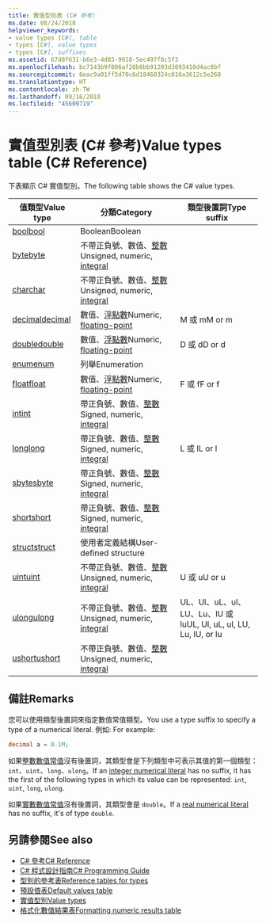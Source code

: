 ```yaml
---
title: 實值型別表 (C# 參考)
ms.date: 08/24/2018
helpviewer_keywords:
- value types [C#], table
- types [C#], value types
- types [C#], suffixes
ms.assetid: 67d8f631-b6e3-4d83-9910-5ec497f8c5f3
ms.openlocfilehash: bc7143b9f006af20b0bb91203d3093410d4ac0bf
ms.sourcegitcommit: 6eac9a01ff5d70c6d18460324c016a3612c5e268
ms.translationtype: HT
ms.contentlocale: zh-TW
ms.lasthandoff: 09/16/2018
ms.locfileid: "45609719"
---
```

# <a name="value-types-table-c-reference"></a><span data-ttu-id="9da77-102">實值型別表 (C# 參考)</span><span class="sxs-lookup"><span data-stu-id="9da77-102">Value types table (C# Reference)</span></span>

<span data-ttu-id="9da77-103">下表顯示 C# 實值型別。</span><span class="sxs-lookup"><span data-stu-id="9da77-103">The following table shows the C# value types.</span></span>  
  
|<span data-ttu-id="9da77-104">值類型</span><span class="sxs-lookup"><span data-stu-id="9da77-104">Value type</span></span>|<span data-ttu-id="9da77-105">分類</span><span class="sxs-lookup"><span data-stu-id="9da77-105">Category</span></span>|<span data-ttu-id="9da77-106">類型後置詞</span><span class="sxs-lookup"><span data-stu-id="9da77-106">Type suffix</span></span>|  
|----------------|--------------|-----------------|  
|[<span data-ttu-id="9da77-107">bool</span><span class="sxs-lookup"><span data-stu-id="9da77-107">bool</span></span>](bool.md)|<span data-ttu-id="9da77-108">Boolean</span><span class="sxs-lookup"><span data-stu-id="9da77-108">Boolean</span></span>||  
|[<span data-ttu-id="9da77-109">byte</span><span class="sxs-lookup"><span data-stu-id="9da77-109">byte</span></span>](byte.md)|<span data-ttu-id="9da77-110">不帶正負號、數值、[整數](integral-types-table.md)</span><span class="sxs-lookup"><span data-stu-id="9da77-110">Unsigned, numeric, [integral](integral-types-table.md)</span></span>||  
|[<span data-ttu-id="9da77-111">char</span><span class="sxs-lookup"><span data-stu-id="9da77-111">char</span></span>](char.md)|<span data-ttu-id="9da77-112">不帶正負號、數值、[整數](integral-types-table.md)</span><span class="sxs-lookup"><span data-stu-id="9da77-112">Unsigned, numeric, [integral](integral-types-table.md)</span></span>||  
|[<span data-ttu-id="9da77-113">decimal</span><span class="sxs-lookup"><span data-stu-id="9da77-113">decimal</span></span>](decimal.md)|<span data-ttu-id="9da77-114">數值、[浮點數](floating-point-types-table.md)</span><span class="sxs-lookup"><span data-stu-id="9da77-114">Numeric, [floating-point](floating-point-types-table.md)</span></span>|<span data-ttu-id="9da77-115">M 或 m</span><span class="sxs-lookup"><span data-stu-id="9da77-115">M or m</span></span>|  
|[<span data-ttu-id="9da77-116">double</span><span class="sxs-lookup"><span data-stu-id="9da77-116">double</span></span>](double.md)|<span data-ttu-id="9da77-117">數值、[浮點數](floating-point-types-table.md)</span><span class="sxs-lookup"><span data-stu-id="9da77-117">Numeric, [floating-point](floating-point-types-table.md)</span></span>|<span data-ttu-id="9da77-118">D 或 d</span><span class="sxs-lookup"><span data-stu-id="9da77-118">D or d</span></span>|  
|[<span data-ttu-id="9da77-119">enum</span><span class="sxs-lookup"><span data-stu-id="9da77-119">enum</span></span>](enum.md)|<span data-ttu-id="9da77-120">列舉</span><span class="sxs-lookup"><span data-stu-id="9da77-120">Enumeration</span></span>||  
|[<span data-ttu-id="9da77-121">float</span><span class="sxs-lookup"><span data-stu-id="9da77-121">float</span></span>](float.md)|<span data-ttu-id="9da77-122">數值、[浮點數](floating-point-types-table.md)</span><span class="sxs-lookup"><span data-stu-id="9da77-122">Numeric, [floating-point](floating-point-types-table.md)</span></span>|<span data-ttu-id="9da77-123">F 或 f</span><span class="sxs-lookup"><span data-stu-id="9da77-123">F or f</span></span>|  
|[<span data-ttu-id="9da77-124">int</span><span class="sxs-lookup"><span data-stu-id="9da77-124">int</span></span>](int.md)|<span data-ttu-id="9da77-125">帶正負號、數值、[整數](integral-types-table.md)</span><span class="sxs-lookup"><span data-stu-id="9da77-125">Signed, numeric, [integral](integral-types-table.md)</span></span>||  
|[<span data-ttu-id="9da77-126">long</span><span class="sxs-lookup"><span data-stu-id="9da77-126">long</span></span>](long.md)|<span data-ttu-id="9da77-127">帶正負號、數值、[整數](integral-types-table.md)</span><span class="sxs-lookup"><span data-stu-id="9da77-127">Signed, numeric, [integral](integral-types-table.md)</span></span>|<span data-ttu-id="9da77-128">L 或 l</span><span class="sxs-lookup"><span data-stu-id="9da77-128">L or l</span></span>|  
|[<span data-ttu-id="9da77-129">sbyte</span><span class="sxs-lookup"><span data-stu-id="9da77-129">sbyte</span></span>](sbyte.md)|<span data-ttu-id="9da77-130">帶正負號、數值、[整數](integral-types-table.md)</span><span class="sxs-lookup"><span data-stu-id="9da77-130">Signed, numeric, [integral](integral-types-table.md)</span></span>||  
|[<span data-ttu-id="9da77-131">short</span><span class="sxs-lookup"><span data-stu-id="9da77-131">short</span></span>](short.md)|<span data-ttu-id="9da77-132">帶正負號、數值、[整數](integral-types-table.md)</span><span class="sxs-lookup"><span data-stu-id="9da77-132">Signed, numeric, [integral](integral-types-table.md)</span></span>||  
|[<span data-ttu-id="9da77-133">struct</span><span class="sxs-lookup"><span data-stu-id="9da77-133">struct</span></span>](struct.md)|<span data-ttu-id="9da77-134">使用者定義結構</span><span class="sxs-lookup"><span data-stu-id="9da77-134">User-defined structure</span></span>||  
|[<span data-ttu-id="9da77-135">uint</span><span class="sxs-lookup"><span data-stu-id="9da77-135">uint</span></span>](uint.md)|<span data-ttu-id="9da77-136">不帶正負號、數值、[整數](integral-types-table.md)</span><span class="sxs-lookup"><span data-stu-id="9da77-136">Unsigned, numeric, [integral](integral-types-table.md)</span></span>|<span data-ttu-id="9da77-137">U 或 u</span><span class="sxs-lookup"><span data-stu-id="9da77-137">U or u</span></span>|  
|[<span data-ttu-id="9da77-138">ulong</span><span class="sxs-lookup"><span data-stu-id="9da77-138">ulong</span></span>](ulong.md)|<span data-ttu-id="9da77-139">不帶正負號、數值、[整數](integral-types-table.md)</span><span class="sxs-lookup"><span data-stu-id="9da77-139">Unsigned, numeric, [integral](integral-types-table.md)</span></span>|<span data-ttu-id="9da77-140">UL、Ul、uL、ul、LU、Lu、lU 或 lu</span><span class="sxs-lookup"><span data-stu-id="9da77-140">UL, Ul, uL, ul, LU, Lu, lU, or lu</span></span>|  
|[<span data-ttu-id="9da77-141">ushort</span><span class="sxs-lookup"><span data-stu-id="9da77-141">ushort</span></span>](ushort.md)|<span data-ttu-id="9da77-142">不帶正負號、數值、[整數](integral-types-table.md)</span><span class="sxs-lookup"><span data-stu-id="9da77-142">Unsigned, numeric, [integral](integral-types-table.md)</span></span>||  

## <a name="remarks"></a><span data-ttu-id="9da77-143">備註</span><span class="sxs-lookup"><span data-stu-id="9da77-143">Remarks</span></span>

<span data-ttu-id="9da77-144">您可以使用類型後置詞來指定數值常值類型。</span><span class="sxs-lookup"><span data-stu-id="9da77-144">You use a type suffix to specify a type of a numerical literal.</span></span> <span data-ttu-id="9da77-145">例如: </span><span class="sxs-lookup"><span data-stu-id="9da77-145">For example:</span></span>

```csharp
decimal a = 0.1M;
```

<span data-ttu-id="9da77-146">如果[整數數值常值](/dotnet/csharp/language-reference/language-specification/lexical-structure#integer-literals)沒有後置詞，其類型會是下列類型中可表示其值的第一個類型：`int`、`uint`、`long`、`ulong`。</span><span class="sxs-lookup"><span data-stu-id="9da77-146">If an [integer numerical literal](/dotnet/csharp/language-reference/language-specification/lexical-structure#integer-literals) has no suffix, it has the first of the following types in which its value can be represented: `int`, `uint`, `long`, `ulong`.</span></span>

<span data-ttu-id="9da77-147">如果[實數數值常值](/dotnet/csharp/language-reference/language-specification/lexical-structure#real-literals)沒有後置詞，其類型會是 `double`。</span><span class="sxs-lookup"><span data-stu-id="9da77-147">If a [real numerical literal](/dotnet/csharp/language-reference/language-specification/lexical-structure#real-literals) has no suffix, it's of type `double`.</span></span>

## <a name="see-also"></a><span data-ttu-id="9da77-148">另請參閱</span><span class="sxs-lookup"><span data-stu-id="9da77-148">See also</span></span>

- [<span data-ttu-id="9da77-149">C# 參考</span><span class="sxs-lookup"><span data-stu-id="9da77-149">C# Reference</span></span>](../index.md)
- [<span data-ttu-id="9da77-150">C# 程式設計指南</span><span class="sxs-lookup"><span data-stu-id="9da77-150">C# Programming Guide</span></span>](../../programming-guide/index.md)
- [<span data-ttu-id="9da77-151">型別的參考表</span><span class="sxs-lookup"><span data-stu-id="9da77-151">Reference tables for types</span></span>](reference-tables-for-types.md)
- [<span data-ttu-id="9da77-152">預設值表</span><span class="sxs-lookup"><span data-stu-id="9da77-152">Default values table</span></span>](default-values-table.md)
- [<span data-ttu-id="9da77-153">實值型別</span><span class="sxs-lookup"><span data-stu-id="9da77-153">Value types</span></span>](value-types.md)
- [<span data-ttu-id="9da77-154">格式化數值結果表</span><span class="sxs-lookup"><span data-stu-id="9da77-154">Formatting numeric results table</span></span>](formatting-numeric-results-table.md)
